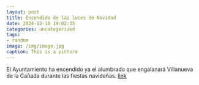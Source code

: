 ```yaml
---
layout: post
title: Encendido de las luces de Navidad
date: 2024-12-10 19:02:35
categories: uncategorized
tags:
- random
image: /img/image.jpg
caption: This is a picture
---
```

El Ayuntamiento ha encendido ya el alumbrado que engalanará Villanueva de la Cañada durante las fiestas navideñas.  [link](https://www.ayto-villacanada.es/noticias/encendido-de-las-luces-de-navidad/)

